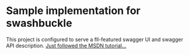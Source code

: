 ﻿# Sample implementation for swashbuckle
This project is configured to serve a fll-featured swagger UI and swagger API description.
[Just followed the MSDN tutorial...](https://docs.microsoft.com/de-de/aspnet/core/tutorials/getting-started-with-swashbuckle)
